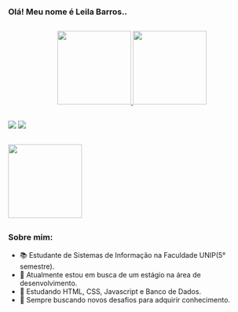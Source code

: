 ### Olá! Meu nome é Leila Barros..

##

<div align="center">
  <a href="https://github.com/LeilaOBarros">
  <img height="150em" src="https://c.tenor.com/rkY5QA5c3VAAAAAM/gato-digitando.gif"/>
  <img height="150em" src="https://github-readme-stats.vercel.app/api/top-langs/?username=leilaobarros&layout=compact&langs_count=7&theme=dracula"/>
</div>
  
 ##
 
<div> 
  <a href = "mailto:leila.barros20014@gmail.com"><img src="https://img.shields.io/badge/-Gmail-%23333?style=for-the-badge&logo=gmail&logoColor=white" target="_blank"></a>
  <a href="https://www.linkedin.com/in/leila-barroos" target="_blank"><img src="https://img.shields.io/badge/-LinkedIn-%230077B5?style=for-the-badge&logo=linkedin&logoColor=white" target="_blank"></a> 
<br>
  
##
  <a href="https://drive.google.com/file/d/1FRiT9FrfeU4pfL32F5jwqoBFZ9t_xZ_N/view?usp=sharing"><img src="https://cdn-icons-png.flaticon.com/512/345/345609.png" width=150><a>
</div>
  
##

### Sobre mim:

- 📚 Estudante de Sistemas de Informação na Faculdade UNIP(5° semestre).
- 🔭 Atualmente estou em busca de um estágio na área de desenvolvimento.
- 🌱 Estudando HTML, CSS, Javascript e Banco de Dados.
- 🧶 Sempre buscando novos desafios para adquirir conhecimento.
  
 ##


